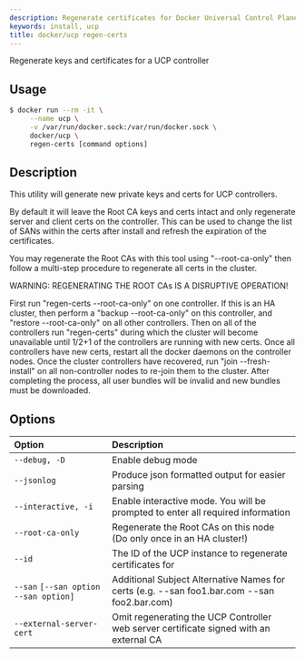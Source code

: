 ```yaml
---
description: Regenerate certificates for Docker Universal Control Plane.
keywords: install, ucp
title: docker/ucp regen-certs
---
```

Regenerate keys and certificates for a UCP controller

## Usage

```bash
$ docker run --rm -it \
     --name ucp \
     -v /var/run/docker.sock:/var/run/docker.sock \
     docker/ucp \
     regen-certs [command options]
```

## Description

This utility will generate new private keys and certs for UCP controllers.

By default it will leave the Root CA keys and certs intact and only regenerate server and client certs on the controller. This can be used to change the list of SANs within the certs after install and refresh the expiration of the certificates.

You may regenerate the Root CAs with this tool using "--root-ca-only" then follow a multi-step procedure to regenerate all certs in the cluster.

WARNING: REGENERATING THE ROOT CAs IS A DISRUPTIVE OPERATION!

First run "regen-certs --root-ca-only" on one controller. If this is an HA cluster, then perform a "backup --root-ca-only" on this controller, and "restore --root-ca-only" on all other controllers. Then on all of the controllers run "regen-certs" during which the cluster will become unavailable until 1/2+1 of the controllers are running with new certs. Once all controllers have new certs, restart all the docker daemons on the controller nodes. Once the cluster controllers have recovered, run "join --fresh-install" on all non-controller nodes to re-join them to the cluster. After completing the process, all user bundles will be invalid and new bundles must be downloaded.

## Options

| Option                                | Description                                                                                 |
|:------------------------------------- |:------------------------------------------------------------------------------------------- |
| `--debug, -D`                         | Enable debug mode                                                                           |
| `--jsonlog`                           | Produce json formatted output for easier parsing                                            |
| `--interactive, -i`                   | Enable interactive mode. You will be prompted to enter all required information             |
| `--root-ca-only`                      | Regenerate the Root CAs on this node (Do only once in an HA cluster!)                       |
| `--id`                                | The ID of the UCP instance to regenerate certificates for                                   |
| `--san` `[--san option --san option]` | Additional Subject Alternative Names for certs (e.g. --san foo1.bar.com --san foo2.bar.com) |
| `--external-server-cert`              | Omit regenerating the UCP Controller web server certificate signed with an external CA      |